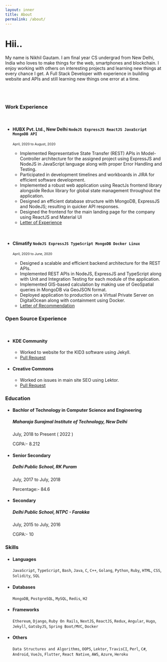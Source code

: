 ```yaml
---
layout: inner
title: About
permalink: /about/
---
```


# Hii..

My name is Nikhil Gautam. I am final year CS undergrad from New Delhi, India who loves to make things for the web, smartphones and blockchain. I enjoy working with others on interesting projects and learning new things at every chance I get. A Full Stack Developer with experience in building website and APIs and still learning new things one error at a time.

<br />
<br />

### Work Experience

<br />

- #### HUBX Pvt. Ltd., New Delhi `NodeJS ExpressJS ReactJS JavaScript MongoDB API`

  <span style="font-size:0.75em;">April, 2020 to August, 2020 </span>

  - Implemented Representative State Transfer (REST) APIs in Model-Controller architecture for the assigned project using ExpressJS and NodeJS in JavaScript language along with proper Error Handling and Testing.
  - Participated in development timelines and workboards in JIRA for efficient software development.
  - Implemented a robust web application using ReactJs frontend library alongside Redux library for global state management throughout the application.
  - Designed an efficient database structure with MongoDB, ExpressJS and NodeJS; resulting in quicker API responses.
  - Designed the frontend for the main landing page for the company using ReactJS and Material UI
  - [Letter of Experience](https://drive.google.com/file/d/1KPMWNrIsXKqE0hfkrpjVfnm2p67OUoD5/view?usp=sharing)

<br/>

- #### Climatify `NodeJS ExpressJS TypeScript MongoDB Docker Linux`

  <span style="font-size:0.75em;">April, 2020 to June, 2020 </span>

  - Designed a scalable and efficient backend architecture for the REST APIs.
  - Implemented REST APIs in NodeJS, ExpressJS and TypeScript along with Unit and Integration Testing for each module of the application.
  - Implemented GIS-based calculation by making use of GeoSpatial queries in MongoDB via GeoJSON format.
  - Deployed application to production on a Virtual Private Server on DigitalOcean along with containment using Docker.
  - [Letter of Recommendation](https://drive.google.com/file/d/1HJhT9hLbVmFvlrnKHA7Z82W2JEpvSZ8B/view?usp=sharing)

### Open Source Experience

<br />

- #### KDE Community

  - Worked to website for the KID3 software using Jekyll.
  - [Pull Request](https://invent.kde.org/websites/kid3-kde-org/-/commit/f3c5629202b9741d574307a69d7ab30ba0dd24c2)

- #### Creative Commons
  - Worked on issues in main site SEO using Lektor.
  - [Pull Request](https://github.com/creativecommons/creativecommons.github.io-source/pull/201)

### Education

- #### Bachlor of Technology in Computer Science and Engineering

  ##### _Maharaja Surajmal Institute of Technology, New Delhi_

  <p style="font-size:1em;">July, 2018 to Present ( 2022 ) </p>
  <p style="font-size:1em;">CGPA:- 8.212 </p>

- #### Senior Secondary

  ##### _Delhi Public School, RK Puram_

  <p style="font-size:1em;">July, 2017 to July, 2018 </p>
  <p style="font-size:1em;">Percentage:- 84.6 </p>

- #### Secondary
  ##### _Delhi Public School, NTPC - Farakka_
  <p style="font-size:1em;">July, 2015 to July, 2016 </p>
  <p style="font-size:1em;">CGPA:- 10 </p>

### Skills

- #### Languages

  `JavaScript`, `TypeScript`, `Bash`,
  `Java`, `C`, `C++`, `Golang`,
  `Python`, `Ruby`, `HTML`, `CSS`,
  `Solidity`, `SQL`

- #### Databases

  `MongoDB`, `PostgreSQL`, `MySQL`, `Redis`, `H2`

- #### Frameworks

  `Ethereum`, `Django`,
  `Ruby On Rails`, `NextJS`,
  `ReactJS`, `Redux`,
  `Angular`, `Hugo`,
  `Jekyll`, `GatsbyJS`,
  `Spring Boot/MVC`, `Docker`

- #### Others
  `Data Structures and Algorithms`,
  `OOPS`,
  `Lektor`, `TravisCI`, `Perl`,
  `C#`, `Android`, `VueJs`,
  `Flutter`, `React Native`,
  `AWS`, `Azure`, `Heroku`
